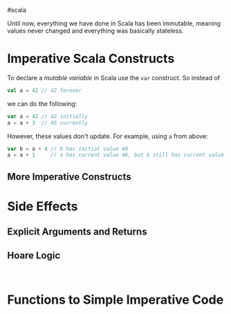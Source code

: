 #scala 

Until now, everything we have done in Scala has been immutable, meaning values never changed and everything was basically stateless.

# Imperative Scala Constructs
To declare a *mutable variable* in Scala use the `var` construct. So instead of 
```Scala
val a = 42 // 42 forever
```
we can do the following:
```Scala
var a = 42 // 42 initially
a = a + 3  // 45 currently
```

However, these values don't update. For example, using `a` from above:
```Scala
var b = a + 4 // b has initial value 49
a = a + 1     // a has current value 46, but b still has current value 49
```

## More Imperative Constructs


# Side Effects

## Explicit Arguments and Returns

## Hoare Logic

<br>

# Functions to Simple Imperative Code